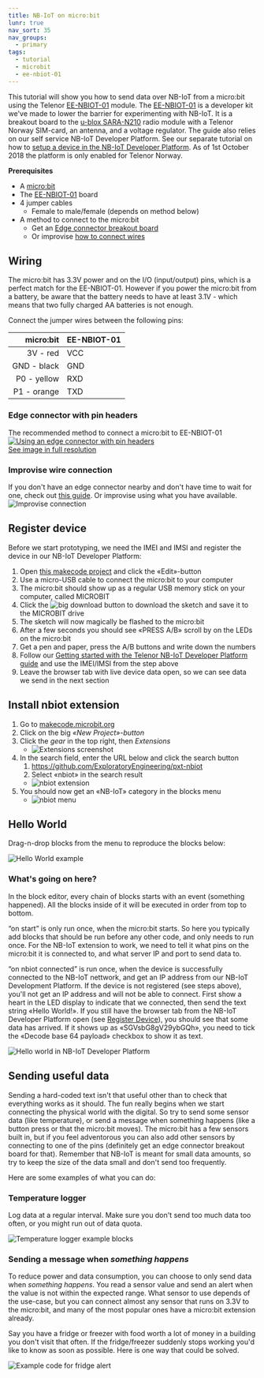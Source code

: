 ```yaml
---
title: NB-IoT on micro:bit
lunr: true
nav_sort: 35
nav_groups:
  - primary
tags:
  - tutorial
  - microbit
  - ee-nbiot-01
---
```


This tutorial will show you how to send data over NB-IoT from a micro:bit using the Telenor [EE-NBIOT-01][1] module.  The [EE-NBIOT-01][1] is a developer kit we've made to lower the barrier for experimenting with NB-IoT.  It is a breakout board to the [u-blox SARA-N210][2] radio module with a Telenor Norway SIM-card, an antenna, and a voltage regulator. The guide also relies on our self service NB-IoT Developer Platform. See our separate tutorial on how to [setup a device in the NB-IoT Developer Platform](getting-started.html). As of 1st October 2018 the platform is only enabled for Telenor Norway.

**Prerequisites**
- A [micro:bit](https://microbit.org/resellers/)
- The [EE-NBIOT-01][1] board
- 4 jumper cables
    - Female to male/female (depends on method below)
- A method to connect to the micro:bit
    - Get an [Edge connector breakout board](https://www.kitronik.co.uk/5601b-edge-connector-breakout-board-for-bbc-microbit-pre-built.html)
    - Or improvise [how to connect wires](https://lorrainbow.wordpress.com/2017/11/11/how-to-connect-wires-to-the-microbit/)

## Wiring
The micro:bit has 3.3V power and on the I/O (input/output) pins, which is a perfect match for the EE-NBIOT-01. However if you power the micro:bit from a battery, be aware that the battery needs to have at least 3.1V - which means that two fully charged AA batteries is not enough.

Connect the jumper wires between the following pins:

micro:bit   | EE-NBIOT-01
-----------:|------------
3V - red    | VCC
GND - black | GND
P0 - yellow | RXD
P1 - orange | TXD

### Edge connector with pin headers
The recommended method to connect a micro:bit to EE-NBIOT-01
<a href="img/microbit-edge-connector.jpg" target="_blank">![Using an edge connector with pin headers](img/microbit-edge-connector-small.jpg)<br/>
See image in full resolution</a>


### Improvise wire connection
If you don't have an edge connector nearby and don't have time to wait for one, check out [this guide](https://lorrainbow.wordpress.com/2017/11/11/how-to-connect-wires-to-the-microbit/). Or improvise using what you have available.
![Improvise connection](img/microbit-screws-small.jpg)

## Register device

Before we start prototyping, we need the IMEI and IMSI and register the device in our NB-IoT Developer Platform:

1. Open [this makecode project](https://makecode.microbit.org/_gfV43eEt51Er) and click the «Edit»-button
1. Use a micro-USB cable to connect the micro:bit to your computer
1. The micro:bit should show up as a regular USB memory stick on your computer, called MICROBIT
1. Click the ![big download](img/makecode-download.png) button to download the sketch and save it to the MICROBIT drive
1. The sketch will now magically be flashed to the micro:bit
1. After a few seconds you should see «PRESS A/B» scroll by on the LEDs on the micro:bit
1. Get a pen and paper, press the A/B buttons and write down the numbers
1. Follow our [Getting started with the Telenor NB-IoT Developer Platform guide](getting-started.html) and use the IMEI/IMSI from the step above
1. Leave the browser tab with live device data open, so we can see data we send in the next section

## Install nbiot extension
1. Go to [makecode.microbit.org](https://makecode.microbit.org/)
1. Click on the big *«New Project»-button*
1. Click the *gear* in the top right, then *Extensions*
    - ![Extensions screenshot](img/makecode-extensions.png)
1. In the search field, enter the URL below and click the search button
    1. https://github.com/ExploratoryEngineering/pxt-nbiot
    1. Select «nbiot» in the search result
    - ![nbiot extension](img/makecode-nbiot-install.png)
1. You should now get an «NB-IoT» category in the blocks menu
    - ![nbiot menu](img/makecode-nbiot-menu.png)


## Hello World

Drag-n-drop blocks from the menu to reproduce the blocks below:

![Hello World example](img/microbit-hello.png)

### What's going on here?
In the block editor, every chain of blocks starts with an event (something happened). All the blocks inside of it will be executed in order from top to bottom.

“on start” is only run once, when the micro:bit starts. So here you typically add blocks that should be run before any other code, and only needs to run once. For the NB-IoT extension to work, we need to tell it what pins on the micro:bit it is connected to, and what server IP and port to send data to.

“on nbiot connected” is run once, when the device is successfully connected to the NB-IoT nettwork, and get an IP address from our NB-IoT Development Platform. If the device is not registered (see steps above), you'll not get an IP address and will not be able to connect. First show a heart in the LED display to indicate that we connected, then send the text string «Hello World!». If you still have the browser tab from the NB-IoT Developer Platform open (see [Register Device](#register-device)), you should see that some data has arrived. If it shows up as «SGVsbG8gV29ybGQh», you need to tick the «Decode base 64 payload» checkbox to show it as text.

![Hello world in NB-IoT Developer Platform](img/payload-hello.png)

## Sending useful data
Sending a hard-coded text isn't that useful other than to check that everything works as it should. The fun really begins when we start connecting the physical world with the digital. So try to send some sensor data (like temperature), or send a message when something happens (like a button press or that the micro:bit moves). The micro:bit has a few sensors built in, but if you feel adventorous you can also add other sensors by connecting to one of the pins (definitely get an edge connector breakout board for that). Remember that NB-IoT is meant for small data amounts, so try to keep the size of the data small and don't send too frequently.

Here are some examples of what you can do:

### Temperature logger

Log data at a regular interval. Make sure you don't send too much data too often, or you might run out of data quota.

![Temperature logger example blocks](img/microbit-temp-logger.png)

### Sending a message when _something happens_

To reduce power and data consumption, you can choose to only send data when _something happens_. You read a sensor value and send an alert when the value is not within the expected range. What sensor to use depends of the use-case, but you can connect almost any sensor that runs on 3.3V to the micro:bit, and many of the most popular ones have a micro:bit extension already.

Say you have a fridge or freezer with food worth a lot of money in a building you don't visit that often. If the fridge/freezer suddenly stops working you'd like to know as soon as possible. Here is one way that could be solved.

![Example code for fridge alert](img/microbit-fridge-alert.png)

[1]: https://shop.exploratory.engineering/collections/frontpage/products/ee-nbiot-01-v1-1-breakout-module
[2]: https://www.u-blox.com/en/product/sara-n2-series#tab-documentation-resources
